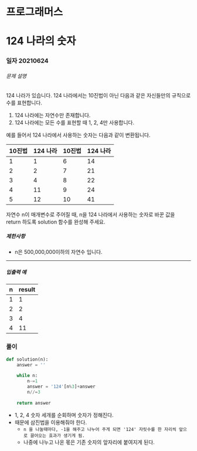 # 프로그래머스

# 124 나라의 숫자

### 일자 20210624

###### 문제 설명

124 나라가 있습니다. 124 나라에서는 10진법이 아닌 다음과 같은 자신들만의 규칙으로 수를 표현합니다.

1. 124 나라에는 자연수만 존재합니다.
2. 124 나라에는 모든 수를 표현할 때 1, 2, 4만 사용합니다.

예를 들어서 124 나라에서 사용하는 숫자는 다음과 같이 변환됩니다.

| 10진법 | 124 나라 | 10진법 | 124 나라 |
| ------ | -------- | ------ | -------- |
| 1      | 1        | 6      | 14       |
| 2      | 2        | 7      | 21       |
| 3      | 4        | 8      | 22       |
| 4      | 11       | 9      | 24       |
| 5      | 12       | 10     | 41       |

자연수 n이 매개변수로 주어질 때, n을 124 나라에서 사용하는 숫자로 바꾼 값을 return 하도록 solution 함수를 완성해 주세요.

##### 제한사항

- n은 500,000,000이하의 자연수 입니다.

------

##### 입출력 예

| n    | result |
| ---- | ------ |
| 1    | 1      |
| 2    | 2      |
| 3    | 4      |
| 4    | 11     |

### 풀이

```python
def solution(n):
    answer = ''
    
    while n:
        n-=1
        answer = '124'[n%3]+answer
        n//=3
    
    return answer
```

- 1, 2, 4 숫자 세개를 순회하며 숫자가 정해진다.
- 때문에 삼진법을 이용해줘야 한다.
  - `n 을 나눌때마다, -1을 해주고 나누어 주게 되면 '124' 자릿수를 한 자리씩 앞으로 끌어오는 효과가 생기게 됨.`
  - 나중에 나누고 나온 몫은 기존 숫자의 앞자리에 붙여지게 된다.

